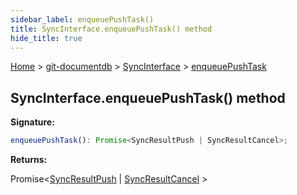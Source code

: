 ```yaml
---
sidebar_label: enqueuePushTask()
title: SyncInterface.enqueuePushTask() method
hide_title: true
---
```


[Home](./index.md) &gt; [git-documentdb](./git-documentdb.md) &gt; [SyncInterface](./git-documentdb.syncinterface.md) &gt; [enqueuePushTask](./git-documentdb.syncinterface.enqueuepushtask.md)

## SyncInterface.enqueuePushTask() method

<b>Signature:</b>

```typescript
enqueuePushTask(): Promise<SyncResultPush | SyncResultCancel>;
```
<b>Returns:</b>

Promise&lt;[SyncResultPush](./git-documentdb.syncresultpush.md) \| [SyncResultCancel](./git-documentdb.syncresultcancel.md) &gt;

